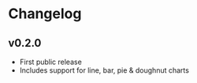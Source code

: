 # Changelog

## v0.2.0

* First public release
* Includes support for line, bar, pie & doughnut charts
